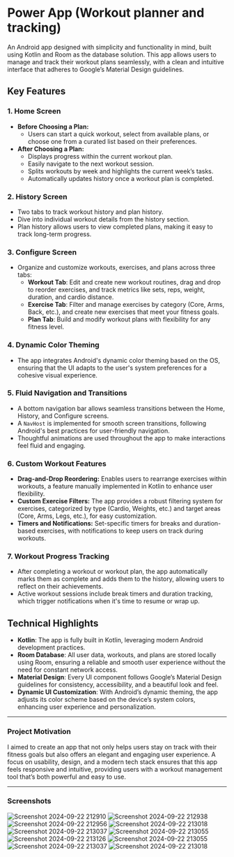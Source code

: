 # Power App (Workout planner and tracking)

An Android app designed with simplicity and functionality in mind, built using Kotlin and Room as the database solution. This app allows users to manage and track their workout plans seamlessly, with a clean and intuitive interface that adheres to Google’s Material Design guidelines.

## Key Features

### 1. **Home Screen**
- **Before Choosing a Plan:**
  - Users can start a quick workout, select from available plans, or choose one from a curated list based on their preferences.
- **After Choosing a Plan:**
  - Displays progress within the current workout plan.
  - Easily navigate to the next workout session.
  - Splits workouts by week and highlights the current week’s tasks.
  - Automatically updates history once a workout plan is completed.

### 2. **History Screen**
- Two tabs to track workout history and plan history.
- Dive into individual workout details from the history section.
- Plan history allows users to view completed plans, making it easy to track long-term progress.

### 3. **Configure Screen**
- Organize and customize workouts, exercises, and plans across three tabs:
  - **Workout Tab**: Edit and create new workout routines, drag and drop to reorder exercises, and track metrics like sets, reps, weight, duration, and cardio distance.
  - **Exercise Tab**: Filter and manage exercises by category (Core, Arms, Back, etc.), and create new exercises that meet your fitness goals.
  - **Plan Tab**: Build and modify workout plans with flexibility for any fitness level.

### 4. **Dynamic Color Theming**
- The app integrates Android's dynamic color theming based on the OS, ensuring that the UI adapts to the user's system preferences for a cohesive visual experience.

### 5. **Fluid Navigation and Transitions**
- A bottom navigation bar allows seamless transitions between the Home, History, and Configure screens.
- A `NavHost` is implemented for smooth screen transitions, following Android's best practices for user-friendly navigation.
- Thoughtful animations are used throughout the app to make interactions feel fluid and engaging.

### 6. **Custom Workout Features**
- **Drag-and-Drop Reordering:** Enables users to rearrange exercises within workouts, a feature manually implemented in Kotlin to enhance user flexibility.
- **Custom Exercise Filters:** The app provides a robust filtering system for exercises, categorized by type (Cardio, Weights, etc.) and target areas (Core, Arms, Legs, etc.), for easy customization.
- **Timers and Notifications:** Set-specific timers for breaks and duration-based exercises, with notifications to keep users on track during workouts.

### 7. **Workout Progress Tracking**
- After completing a workout or workout plan, the app automatically marks them as complete and adds them to the history, allowing users to reflect on their achievements.
- Active workout sessions include break timers and duration tracking, which trigger notifications when it's time to resume or wrap up.

## Technical Highlights

- **Kotlin**: The app is fully built in Kotlin, leveraging modern Android development practices.
- **Room Database**: All user data, workouts, and plans are stored locally using Room, ensuring a reliable and smooth user experience without the need for constant network access.
- **Material Design**: Every UI component follows Google’s Material Design guidelines for consistency, accessibility, and a beautiful look and feel.
- **Dynamic UI Customization**: With Android’s dynamic theming, the app adjusts its color scheme based on the device’s system colors, enhancing user experience and personalization.

---

### Project Motivation

I aimed to create an app that not only helps users stay on track with their fitness goals but also offers an elegant and engaging user experience. A focus on usability, design, and a modern tech stack ensures that this app feels responsive and intuitive, providing users with a workout management tool that’s both powerful and easy to use.

---

### Screenshots

![Screenshot 2024-09-22 212910](https://github.com/user-attachments/assets/5b1a39a1-3900-41ae-a0d6-2ba9a216cea7)
![Screenshot 2024-09-22 212938](https://github.com/user-attachments/assets/a4b7fba5-8f32-4ede-814b-eba27980db63)
![Screenshot 2024-09-22 212956](https://github.com/user-attachments/assets/3e48148c-7b74-487a-bb30-7c20b18a2231)
![Screenshot 2024-09-22 213018](https://github.com/user-attachments/assets/227e9fe2-d950-40e6-bf56-93c7ab76d94d)
![Screenshot 2024-09-22 213037](https://github.com/user-attachments/assets/a6373643-63be-4552-ac5f-d7159cc4cb58)
![Screenshot 2024-09-22 213055](https://github.com/user-attachments/assets/23b72213-2aa2-4238-bd48-c4712ffd1639)
![Screenshot 2024-09-22 213126](https://github.com/user-attachments/assets/1976cfb0-d9f8-4771-aef6-a9ee93d7c748)
![Screenshot 2024-09-22 213055](https://github.com/user-attachments/assets/23b72213-2aa2-4238-bd48-c4712ffd1639)
![Screenshot 2024-09-22 213037](https://github.com/user-attachments/assets/a6373643-63be-4552-ac5f-d7159cc4cb58)
![Screenshot 2024-09-22 213018](https://github.com/user-attachments/assets/227e9fe2-d950-40e6-bf56-93c7ab76d94d)
